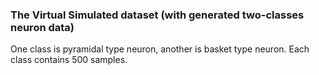 ### The Virtual Simulated dataset (with generated two-classes neuron data)

One class is pyramidal type neuron, another is basket type neuron. Each class contains 500 samples. 

